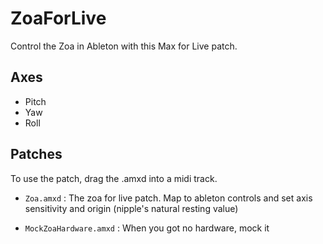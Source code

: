 # ZoaForLive
Control the Zoa in Ableton with this Max for Live patch. 

## Axes
* Pitch
* Yaw
* Roll

## Patches
To use the patch, drag the .amxd into a midi track. 

* `Zoa.amxd` : The zoa for live patch. Map to ableton controls and set axis sensitivity and origin (nipple's natural resting value) 

* `MockZoaHardware.amxd` : When you got no hardware, mock it
